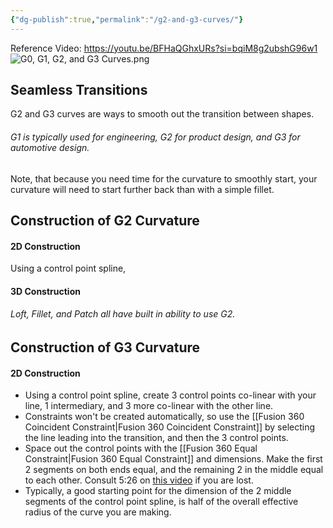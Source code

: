 ```yaml
---
{"dg-publish":true,"permalink":"/g2-and-g3-curves/"}
---
```


Reference Video: https://youtu.be/BFHaQGhxURs?si=bqiM8g2ubshG96w1
![G0, G1, G2, and G3 Curves.png](/img/user/G0,%20G1,%20G2,%20and%20G3%20Curves.png)

## Seamless Transitions
G2 and G3 curves are ways to smooth out the transition between shapes. 
###### *G1 is typically used for engineering, G2 for product design, and G3 for automotive design.*

Note, that because you need time for the curvature to smoothly start, your curvature will need to start further back than with a simple fillet.

## Construction of G2 Curvature
#### 2D Construction
Using a control point spline, 


#### 3D Construction
###### *Loft, Fillet, and Patch all have built in ability to use G2.*

## Construction of G3 Curvature
#### 2D Construction
- Using a control point spline, create 3 control points co-linear with your line, 1 intermediary, and 3 more co-linear with the other line. 
- Constraints won't be created automatically, so use the [[Fusion 360 Coincident Constraint\|Fusion 360 Coincident Constraint]] by selecting the line leading into the transition, and then the 3 control points.
- Space out the control points with the [[Fusion 360 Equal Constraint\|Fusion 360 Equal Constraint]] and dimensions. Make the first 2 segments on both ends equal, and the remaining 2 in the middle equal to each other. Consult 5:26 on [this video](https://youtu.be/BFHaQGhxURs?si=nWRbe9xrlS7jewWs&t=326) if you are lost.
- Typically, a good starting point for the dimension of the 2 middle segments of the control point spline, is half of the overall effective radius of the curve you are making.
